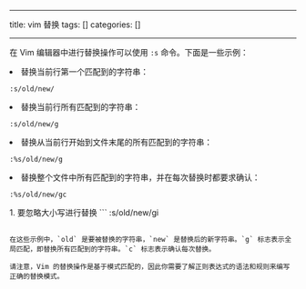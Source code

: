 
--- 
title:  vim 替换 
tags: []
categories: [] 

---
在 Vim 编辑器中进行替换操作可以使用 `:s` 命令。下面是一些示例：
<li> 替换当前行第一个匹配到的字符串： <pre><code>:s/old/new/
</code></pre> </li><li> 替换当前行所有匹配到的字符串： <pre><code>:s/old/new/g
</code></pre> </li><li> 替换从当前行开始到文件末尾的所有匹配到的字符串： <pre><code>:%s/old/new/g
</code></pre> </li><li> 替换整个文件中所有匹配到的字符串，并在每次替换时都要求确认： <pre><code>:%s/old/new/gc
</code></pre> </li>1.  要忽略大小写进行替换 
```
:s/old/new/gi

```

在这些示例中，`old` 是要被替换的字符串，`new` 是替换后的新字符串。`g` 标志表示全局匹配，即替换所有匹配到的字符串。`c` 标志表示确认每次替换。

请注意，Vim 的替换操作是基于模式匹配的，因此你需要了解正则表达式的语法和规则来编写正确的替换模式。
